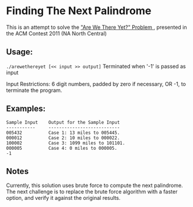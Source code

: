 Finding The Next Palindrome
===========================

This is an attempt to solve the ["Are We There Yet?" Problem ](https://icpcarchive.ecs.baylor.edu/external/59/5952.pdf), presented in the ACM Contest 2011 (NA North Central)

Usage:
------ 
`./arewethereyet [<< input >> output]`
Terminated when '-1' is passed as input

Input Restrictions: 6 digit numbers, padded by zero if necessary, OR -1, to terminate the program.

Examples:
---------
```
Sample Input    Output for the Sample Input
-----------     ---------------------------
005432          Case 1: 13 miles to 005445.
000012          Case 2: 10 miles to 000022.
100002          Case 3: 1099 miles to 101101.
000005          Case 4: 0 miles to 000005.
-1
```

Notes
-----
Currently, this solution uses brute force to compute the next palindrome. The next challenge is to replace the brute force algorithm with a faster option, and verify it against the original results.
